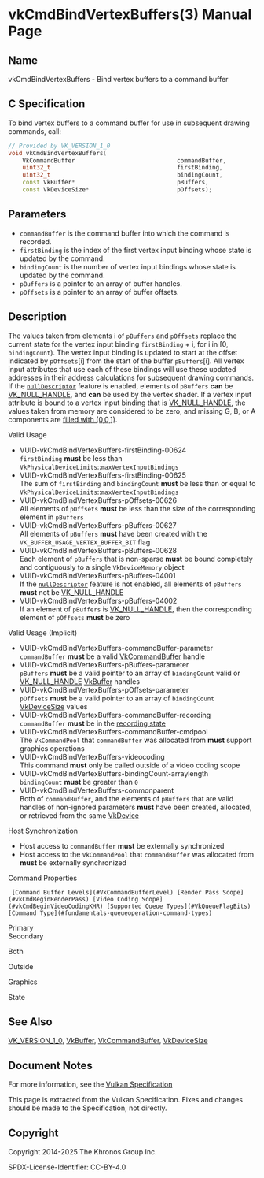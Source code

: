 # vkCmdBindVertexBuffers(3) Manual Page

## Name

vkCmdBindVertexBuffers - Bind vertex buffers to a command buffer



## [](#_c_specification)C Specification

To bind vertex buffers to a command buffer for use in subsequent drawing commands, call:

```c++
// Provided by VK_VERSION_1_0
void vkCmdBindVertexBuffers(
    VkCommandBuffer                             commandBuffer,
    uint32_t                                    firstBinding,
    uint32_t                                    bindingCount,
    const VkBuffer*                             pBuffers,
    const VkDeviceSize*                         pOffsets);
```

## [](#_parameters)Parameters

- `commandBuffer` is the command buffer into which the command is recorded.
- `firstBinding` is the index of the first vertex input binding whose state is updated by the command.
- `bindingCount` is the number of vertex input bindings whose state is updated by the command.
- `pBuffers` is a pointer to an array of buffer handles.
- `pOffsets` is a pointer to an array of buffer offsets.

## [](#_description)Description

The values taken from elements i of `pBuffers` and `pOffsets` replace the current state for the vertex input binding `firstBinding` + i, for i in \[0, `bindingCount`). The vertex input binding is updated to start at the offset indicated by `pOffsets`\[i] from the start of the buffer `pBuffers`\[i]. All vertex input attributes that use each of these bindings will use these updated addresses in their address calculations for subsequent drawing commands. If the [`nullDescriptor`](https://registry.khronos.org/vulkan/specs/latest/html/vkspec.html#features-nullDescriptor) feature is enabled, elements of `pBuffers` **can** be [VK\_NULL\_HANDLE](https://registry.khronos.org/vulkan/specs/latest/man/html/VK_NULL_HANDLE.html), and **can** be used by the vertex shader. If a vertex input attribute is bound to a vertex input binding that is [VK\_NULL\_HANDLE](https://registry.khronos.org/vulkan/specs/latest/man/html/VK_NULL_HANDLE.html), the values taken from memory are considered to be zero, and missing G, B, or A components are [filled with (0,0,1)](#fxvertex-input-extraction).

Valid Usage

- [](#VUID-vkCmdBindVertexBuffers-firstBinding-00624)VUID-vkCmdBindVertexBuffers-firstBinding-00624  
  `firstBinding` **must** be less than `VkPhysicalDeviceLimits`::`maxVertexInputBindings`
- [](#VUID-vkCmdBindVertexBuffers-firstBinding-00625)VUID-vkCmdBindVertexBuffers-firstBinding-00625  
  The sum of `firstBinding` and `bindingCount` **must** be less than or equal to `VkPhysicalDeviceLimits`::`maxVertexInputBindings`
- [](#VUID-vkCmdBindVertexBuffers-pOffsets-00626)VUID-vkCmdBindVertexBuffers-pOffsets-00626  
  All elements of `pOffsets` **must** be less than the size of the corresponding element in `pBuffers`
- [](#VUID-vkCmdBindVertexBuffers-pBuffers-00627)VUID-vkCmdBindVertexBuffers-pBuffers-00627  
  All elements of `pBuffers` **must** have been created with the `VK_BUFFER_USAGE_VERTEX_BUFFER_BIT` flag
- [](#VUID-vkCmdBindVertexBuffers-pBuffers-00628)VUID-vkCmdBindVertexBuffers-pBuffers-00628  
  Each element of `pBuffers` that is non-sparse **must** be bound completely and contiguously to a single `VkDeviceMemory` object
- [](#VUID-vkCmdBindVertexBuffers-pBuffers-04001)VUID-vkCmdBindVertexBuffers-pBuffers-04001  
  If the [`nullDescriptor`](https://registry.khronos.org/vulkan/specs/latest/html/vkspec.html#features-nullDescriptor) feature is not enabled, all elements of `pBuffers` **must** not be [VK\_NULL\_HANDLE](https://registry.khronos.org/vulkan/specs/latest/man/html/VK_NULL_HANDLE.html)
- [](#VUID-vkCmdBindVertexBuffers-pBuffers-04002)VUID-vkCmdBindVertexBuffers-pBuffers-04002  
  If an element of `pBuffers` is [VK\_NULL\_HANDLE](https://registry.khronos.org/vulkan/specs/latest/man/html/VK_NULL_HANDLE.html), then the corresponding element of `pOffsets` **must** be zero

Valid Usage (Implicit)

- [](#VUID-vkCmdBindVertexBuffers-commandBuffer-parameter)VUID-vkCmdBindVertexBuffers-commandBuffer-parameter  
  `commandBuffer` **must** be a valid [VkCommandBuffer](https://registry.khronos.org/vulkan/specs/latest/man/html/VkCommandBuffer.html) handle
- [](#VUID-vkCmdBindVertexBuffers-pBuffers-parameter)VUID-vkCmdBindVertexBuffers-pBuffers-parameter  
  `pBuffers` **must** be a valid pointer to an array of `bindingCount` valid or [VK\_NULL\_HANDLE](https://registry.khronos.org/vulkan/specs/latest/man/html/VK_NULL_HANDLE.html) [VkBuffer](https://registry.khronos.org/vulkan/specs/latest/man/html/VkBuffer.html) handles
- [](#VUID-vkCmdBindVertexBuffers-pOffsets-parameter)VUID-vkCmdBindVertexBuffers-pOffsets-parameter  
  `pOffsets` **must** be a valid pointer to an array of `bindingCount` [VkDeviceSize](https://registry.khronos.org/vulkan/specs/latest/man/html/VkDeviceSize.html) values
- [](#VUID-vkCmdBindVertexBuffers-commandBuffer-recording)VUID-vkCmdBindVertexBuffers-commandBuffer-recording  
  `commandBuffer` **must** be in the [recording state](#commandbuffers-lifecycle)
- [](#VUID-vkCmdBindVertexBuffers-commandBuffer-cmdpool)VUID-vkCmdBindVertexBuffers-commandBuffer-cmdpool  
  The `VkCommandPool` that `commandBuffer` was allocated from **must** support graphics operations
- [](#VUID-vkCmdBindVertexBuffers-videocoding)VUID-vkCmdBindVertexBuffers-videocoding  
  This command **must** only be called outside of a video coding scope
- [](#VUID-vkCmdBindVertexBuffers-bindingCount-arraylength)VUID-vkCmdBindVertexBuffers-bindingCount-arraylength  
  `bindingCount` **must** be greater than `0`
- [](#VUID-vkCmdBindVertexBuffers-commonparent)VUID-vkCmdBindVertexBuffers-commonparent  
  Both of `commandBuffer`, and the elements of `pBuffers` that are valid handles of non-ignored parameters **must** have been created, allocated, or retrieved from the same [VkDevice](https://registry.khronos.org/vulkan/specs/latest/man/html/VkDevice.html)

Host Synchronization

- Host access to `commandBuffer` **must** be externally synchronized
- Host access to the `VkCommandPool` that `commandBuffer` was allocated from **must** be externally synchronized

Command Properties

     [Command Buffer Levels](#VkCommandBufferLevel) [Render Pass Scope](#vkCmdBeginRenderPass) [Video Coding Scope](#vkCmdBeginVideoCodingKHR) [Supported Queue Types](#VkQueueFlagBits) [Command Type](#fundamentals-queueoperation-command-types)

Primary  
Secondary

Both

Outside

Graphics

State

## [](#_see_also)See Also

[VK\_VERSION\_1\_0](https://registry.khronos.org/vulkan/specs/latest/man/html/VK_VERSION_1_0.html), [VkBuffer](https://registry.khronos.org/vulkan/specs/latest/man/html/VkBuffer.html), [VkCommandBuffer](https://registry.khronos.org/vulkan/specs/latest/man/html/VkCommandBuffer.html), [VkDeviceSize](https://registry.khronos.org/vulkan/specs/latest/man/html/VkDeviceSize.html)

## [](#_document_notes)Document Notes

For more information, see the [Vulkan Specification](https://registry.khronos.org/vulkan/specs/latest/html/vkspec.html#vkCmdBindVertexBuffers)

This page is extracted from the Vulkan Specification. Fixes and changes should be made to the Specification, not directly.

## [](#_copyright)Copyright

Copyright 2014-2025 The Khronos Group Inc.

SPDX-License-Identifier: CC-BY-4.0